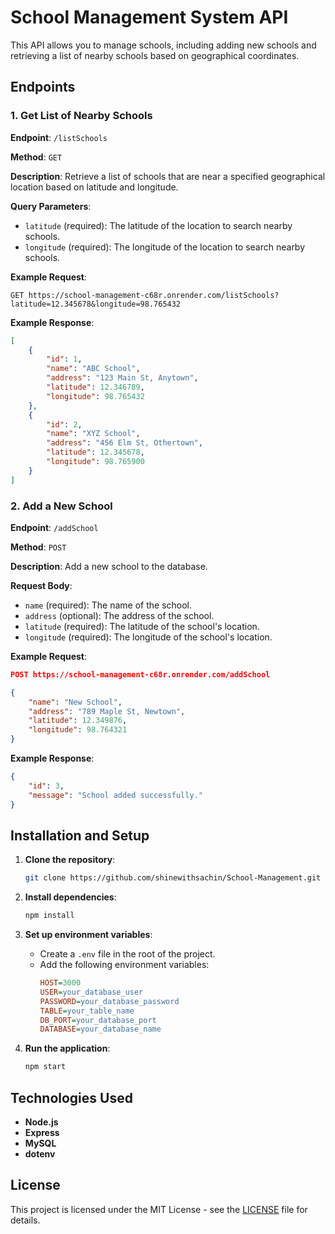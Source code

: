 
# School Management System API

This API allows you to manage schools, including adding new schools and retrieving a list of nearby schools based on geographical coordinates.

## Endpoints

### 1. Get List of Nearby Schools

**Endpoint**: `/listSchools`

**Method**: `GET`

**Description**: Retrieve a list of schools that are near a specified geographical location based on latitude and longitude.

**Query Parameters**:
- `latitude` (required): The latitude of the location to search nearby schools.
- `longitude` (required): The longitude of the location to search nearby schools.

**Example Request**:
```
GET https://school-management-c68r.onrender.com/listSchools?latitude=12.345678&longitude=98.765432
```

**Example Response**:
```json
[
    {
        "id": 1,
        "name": "ABC School",
        "address": "123 Main St, Anytown",
        "latitude": 12.346789,
        "longitude": 98.765432
    },
    {
        "id": 2,
        "name": "XYZ School",
        "address": "456 Elm St, Othertown",
        "latitude": 12.345678,
        "longitude": 98.765900
    }
]
```

### 2. Add a New School

**Endpoint**: `/addSchool`

**Method**: `POST`

**Description**: Add a new school to the database.

**Request Body**:
- `name` (required): The name of the school.
- `address` (optional): The address of the school.
- `latitude` (required): The latitude of the school's location.
- `longitude` (required): The longitude of the school's location.

**Example Request**:
```json
POST https://school-management-c68r.onrender.com/addSchool

{
    "name": "New School",
    "address": "789 Maple St, Newtown",
    "latitude": 12.349876,
    "longitude": 98.764321
}
```

**Example Response**:
```json
{
    "id": 3,
    "message": "School added successfully."
}
```

## Installation and Setup

1. **Clone the repository**:
    ```sh
    git clone https://github.com/shinewithsachin/School-Management.git
    ```

2. **Install dependencies**:
    ```sh
    npm install
    ```

3. **Set up environment variables**:
    - Create a `.env` file in the root of the project.
    - Add the following environment variables:
      ```ini
      HOST=3000
      USER=your_database_user
      PASSWORD=your_database_password
      TABLE=your_table_name
      DB_PORT=your_database_port
      DATABASE=your_database_name
      ```

4. **Run the application**:
    ```sh
    npm start
    ```

## Technologies Used

- **Node.js**
- **Express**
- **MySQL**
- **dotenv**

## License

This project is licensed under the MIT License - see the [LICENSE](LICENSE) file for details.
